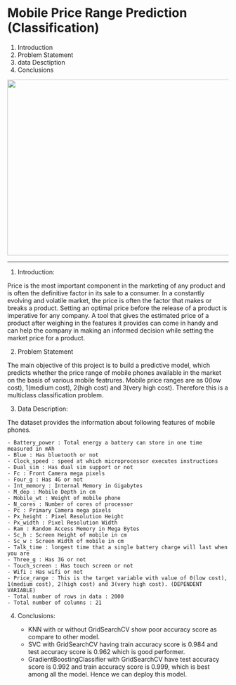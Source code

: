 
# Mobile Price Range Prediction (Classification)
1. Introduction
2. Problem Statement
3. data Desctiption
4. Conclusions

<p align="center">
  <img 
    width="750"
    height="400"
    src = "https://media4.giphy.com/media/5UtdtSHWnhjfG5Sz8N/giphy.gif?cid=6c09b952672fe95690f9418ee6eb304431fe89b86cd0129c&rid=giphy.gif&ct=g">
</p>

****

1. Introduction:

Price is the most important component in the marketing of any product and is often the definitive factor in its sale to a consumer. In a constantly evolving and volatile market, the price is often the factor that makes or breaks a product. Setting an optimal price before the release of a product is imperative for any company. A tool that gives the estimated price of a product after weighing in the features it provides can come in handy and can help the company in making an informed decision while setting the market price for a product.

2. Problem Statement

The main objective of this project is to build a predictive model, which predicts whether the price range of mobile phones available in the market on the basis of various mobile featrures. Mobile price ranges are as 0(low cost), 1(medium cost), 2(high cost) and 3(very high cost). Therefore this is a multiclass classification problem.

3. Data Description:

 The dataset provides the information about following features of mobile phones.

    - Battery_power : Total energy a battery can store in one time measured in mAh
    - Blue : Has bluetooth or not
    - Clock_speed : speed at which microprocessor executes instructions
    - Dual_sim : Has dual sim support or not
    - Fc : Front Camera mega pixels
    - Four_g : Has 4G or not
    - Int_memory : Internal Memory in Gigabytes
    - M_dep : Mobile Depth in cm
    - Mobile_wt : Weight of mobile phone
    - N_cores : Number of cores of processor
    - Pc : Primary Camera mega pixels
    - Px_height : Pixel Resolution Height
    - Px_width : Pixel Resolution Width
    - Ram : Random Access Memory in Mega Bytes
    - Sc_h : Screen Height of mobile in cm
    - Sc_w : Screen Width of mobile in cm
    - Talk_time : longest time that a single battery charge will last when you are
    - Three_g : Has 3G or not
    - Touch_screen : Has touch screen or not
    - Wifi : Has wifi or not
    - Price_range : This is the target variable with value of 0(low cost), 1(medium cost), 2(high cost) and 3(very high cost). (DEPENDENT VARIABLE)
    - Total number of rows in data : 2000
    - Total number of columns : 21

4. Conclusions:

    * KNN with or without GridSearchCV show poor accuracy score as compare to other model.
    * SVC with GridSearchCV having train accuracy score is 0.984 and test accuracy score is 0.962 which is good performer.
    * GradientBoostingClassifier with GridSearchCV have test accuracy score is 0.992 and train accuracy score is 0.999, which is best among all the model. Hence we can deploy this model.


           
